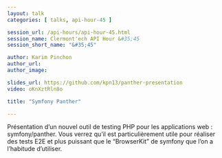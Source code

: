 ```yaml
---
layout: talk
categories: [ talks, api-hour-45 ]

session_url: /api-hours/api-hour-45.html
session_name: Clermont'ech API Hour &#35;45
session_short_name: "&#35;45"

author: Karim Pinchon
author_url: 
author_image: 

slides_url: https://github.com/kpn13/panther-presentation
video: oKnXztRln8o

title: "Symfony Panther"

---
```


Présentation d’un nouvel outil de testing PHP pour les applications web : 
symfony/panther. Vous verrez qu’il est particulièrement utile pour réaliser des 
tests E2E et plus puissant que le “BrowserKit” de symfony que l’on a l’habitude 
d’utiliser.
